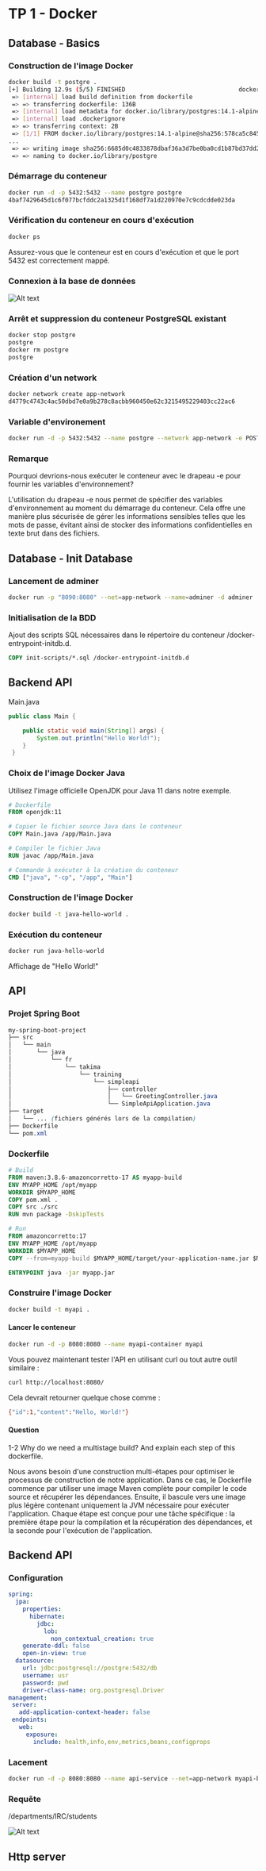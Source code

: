 # TP 1 - Docker

## Database - Basics

### Construction de l'image Docker

```bash
docker build -t postgre .
[+] Building 12.9s (5/5) FINISHED                                docker:default
 => [internal] load build definition from dockerfile                       0.1s
 => => transferring dockerfile: 136B                                       0.0s
 => [internal] load metadata for docker.io/library/postgres:14.1-alpine    1.3s
 => [internal] load .dockerignore                                          0.0s
 => => transferring context: 2B                                            0.0s
 => [1/1] FROM docker.io/library/postgres:14.1-alpine@sha256:578ca5c8452  11.3s
...
 => => writing image sha256:6685d0c4833878dbaf36a3d7be0ba0cd1b87bd37dd22a  0.0s
 => => naming to docker.io/library/postgre                                 0.0s
```
### Démarrage du conteneur

```bash
docker run -d -p 5432:5432 --name postgre postgre
4baf7429645d1c6f077bcfddc2a1325d1f168df7a1d220970e7c9cdcdde023da
```

### Vérification du conteneur en cours d'exécution
```bash
docker ps
```
Assurez-vous que le conteneur est en cours d'exécution et que le port 5432 est correctement mappé.

### Connexion à la base de données

![Alt text](database.png)

### Arrêt et suppression du conteneur PostgreSQL existant

```bash
docker stop postgre
postgre
docker rm postgre
postgre
```

### Création d'un network

```bash
docker network create app-network
d4779c4743c4ac50dbd7e0a9b278c8acbb960450e62c3215495229403cc22ac6
```

### Variable d'environement

```bash
docker run -d -p 5432:5432 --name postgre --network app-network -e POSTGRES_DB=db -e POSTGRES_USER=usr -e POSTGRES_PASSWORD=pwd postgre
```

### Remarque
Pourquoi devrions-nous exécuter le conteneur avec le drapeau -e pour fournir les variables d'environnement?

L'utilisation du drapeau -e nous permet de spécifier des variables d'environnement au moment du démarrage du conteneur. Cela offre une manière plus sécurisée de gérer les informations sensibles telles que les mots de passe, évitant ainsi de stocker des informations confidentielles en texte brut dans des fichiers.

## Database - Init Database

### Lancement de adminer

```bash
docker run -p "8090:8080" --net=app-network --name=adminer -d adminer
```

### Initialisation de la BDD
Ajout des scripts SQL nécessaires dans le répertoire du conteneur /docker-entrypoint-initdb.d.

```dockerfile
COPY init-scripts/*.sql /docker-entrypoint-initdb.d
```

## Backend API

Main.java
```java
public class Main {

    public static void main(String[] args) {
        System.out.println("Hello World!");
    }
 }
```

### Choix de l'image Docker Java

Utilisez l'image officielle OpenJDK pour Java 11 dans notre exemple.

```dockerfile
# Dockerfile
FROM openjdk:11

# Copier le fichier source Java dans le conteneur
COPY Main.java /app/Main.java

# Compiler le fichier Java
RUN javac /app/Main.java

# Commande à exécuter à la création du conteneur
CMD ["java", "-cp", "/app", "Main"]
```

### Construction de l'image Docker

```bash 
docker build -t java-hello-world .
```

### Exécution du conteneur

```bash
docker run java-hello-world
```
Affichage de "Hello World!"


## API

###  Projet Spring Boot

```scss
my-spring-boot-project
├── src
│   └── main
│       └── java
│           └── fr
│               └── takima
│                   └── training
│                       └── simpleapi
│                           ├── controller
│                           │   └── GreetingController.java
│                           └── SimpleApiApplication.java
├── target
│   └── ... (fichiers générés lors de la compilation)
├── Dockerfile
└── pom.xml
```

### Dockerfile

```dockerfile
# Build
FROM maven:3.8.6-amazoncorretto-17 AS myapp-build
ENV MYAPP_HOME /opt/myapp
WORKDIR $MYAPP_HOME
COPY pom.xml .
COPY src ./src
RUN mvn package -DskipTests

# Run
FROM amazoncorretto:17
ENV MYAPP_HOME /opt/myapp
WORKDIR $MYAPP_HOME
COPY --from=myapp-build $MYAPP_HOME/target/your-application-name.jar $MYAPP_HOME/myapp.jar

ENTRYPOINT java -jar myapp.jar
```

### Construire l'image Docker

```bash
docker build -t myapi .
```

#### Lancer le conteneur

```bash
docker run -d -p 8080:8080 --name myapi-container myapi
```
Vous pouvez maintenant tester l'API en utilisant curl ou tout autre outil similaire :

```bash
curl http://localhost:8080/
```

Cela devrait retourner quelque chose comme :

```bash
{"id":1,"content":"Hello, World!"}
```

#### Question
1-2 Why do we need a multistage build? And explain each step of this dockerfile.

Nous avons besoin d'une construction multi-étapes pour optimiser le processus de construction de notre application. Dans ce cas, le Dockerfile commence par utiliser une image Maven complète pour compiler le code source et récupérer les dépendances. Ensuite, il bascule vers une image plus légère contenant uniquement la JVM nécessaire pour exécuter l'application. Chaque étape est conçue pour une tâche spécifique : la première étape pour la compilation et la récupération des dépendances, et la seconde pour l'exécution de l'application.

## Backend API

### Configuration 

```yml
spring:
  jpa:
    properties:
      hibernate:
        jdbc:
          lob:
            non_contextual_creation: true
    generate-ddl: false
    open-in-view: true
  datasource:
    url: jdbc:postgresql://postgre:5432/db
    username: usr
    password: pwd
    driver-class-name: org.postgresql.Driver
management:
 server:
   add-application-context-header: false
 endpoints:
   web:
     exposure:
       include: health,info,env,metrics,beans,configprops
```

### Lacement

```bash
docker run -d -p 8080:8080 --name api-service --net=app-network myapi-bdd
```

### Requête

/departments/IRC/students

![Alt text](image.png)

## Http server

